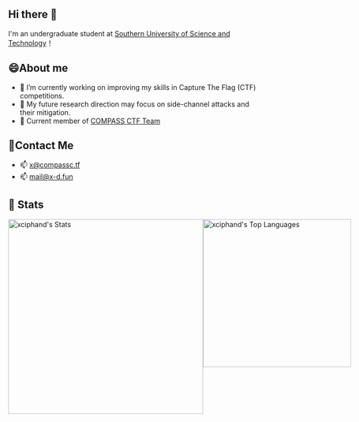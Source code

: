 ## Hi there 👋
I'm an undergraduate student at [Southern University of Science and Technology](https://www.sustech.edu.cn)！

## 😄About me
- 🌱 I’m currently working on improving my skills in Capture The Flag (CTF) competitions.
- 🔭 My future research direction may focus on side-channel attacks and their mitigation.
- 🚩 Current member of [COMPASS CTF Team](https://blog.compassc.tf/) 

## 👋Contact Me
- 📫 [x@compassc.tf](mailto:x@compassc.tf)
- 📫 [mail@x-d.fun](mailto:mail@x-d.fun)

## 🌟 Stats

<div style="display: flex; justify-content: space-between;">
  <img src="https://github-readme-stats-ten-dusky-26.vercel.app/api?username=xciphand&theme=vue-dark&show_icons=true&hide_border=true&count_private=true" alt="xciphand's Stats" width="395" />
  <img src="https://github-readme-stats-ten-dusky-26.vercel.app/api/top-langs/?username=xciphand&theme=vue-dark&show_icons=true&hide_border=true&layout=compact" alt="xciphand's Top Languages" width="300" />
</div>


<!--START_SECTION:waka-->
<!--END_SECTION:waka-->
